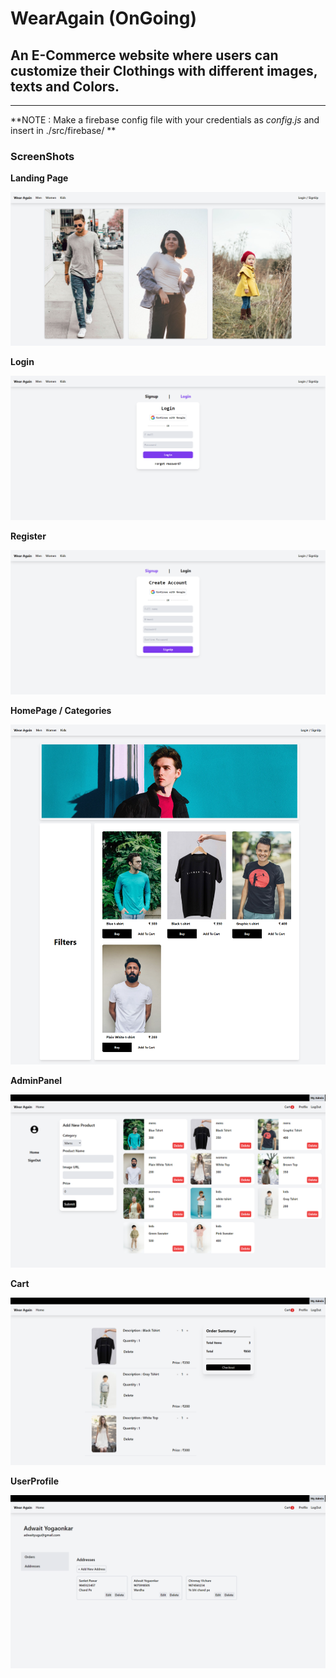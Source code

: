 # WearAgain (OnGoing)

## An E-Commerce website where users can customize their Clothings with different images, texts and Colors.

---

**NOTE : Make a firebase config file with your credentials as _config.js_ and insert in ./src/firebase/ **

### ScreenShots

**Landing Page**

![LandingPage](./ScreenShots/LandingPage.png)

**Login**

![Login](./ScreenShots/Login.png)

**Register**

![Register](./ScreenShots/Register.png)

**HomePage / Categories**

![HomePage](./ScreenShots/HomePage.png)

**AdminPanel**

![AdminPanel](./ScreenShots/AdminPanel.png)

**Cart**

![Cart](./ScreenShots/Cart.png)

**UserProfile**

![UserProfile](./ScreenShots/UserProfile.png)
